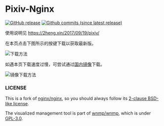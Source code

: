 ﻿# Pixiv-Nginx

[![GitHub release](https://img.shields.io/github/release/mashirozx/Pixiv-Nginx.svg?style=flat-square)](https://github.com/mashirozx/Pixiv-Nginx/releases/latest)
[![Github commits (since latest release)](https://img.shields.io/github/commits-since/mashirozx/Pixiv-Nginx/latest.svg?style=flat-square)](https://github.com/mashirozx/Pixiv-Nginx/commits/)

使用说明见 <https://2heng.xin/2017/09/19/pixiv/>

在本页点击下图所示的按键下载以获取最新版。

![下载方法](https://view.moezx.cc/images/2018/09/17/git.png)

如遇本页下载速度过慢，可尝试通过[国内镜像](https://git.moezx.cc/mirrors/Pixiv-Nginx)下载。

![镜像下载方法](https://view.moezx.cc/images/2021/10/23/c5a92987653ea0c6921b1a461401cfec.png)

### LICENSE
This is a fork of [nginx/nginx](https://github.com/nginx/nginx), so you should always follow its [2-clause BSD-like license](http://nginx.org/LICENSE).

The visualized management tool is part of [wnmp/wnmp](https://github.com/wnmp/wnmp), which is under [GPL-3.0](https://github.com/wnmp/wnmp/blob/master/LICENSE).
